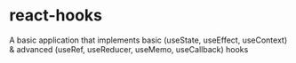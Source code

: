 # react-hooks
A basic application that implements basic (useState, useEffect, useContext) &amp; advanced (useRef, useReducer, useMemo, useCallback) hooks
